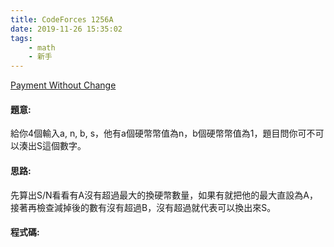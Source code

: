 ```yaml
---
title: CodeForces 1256A
date: 2019-11-26 15:35:02
tags:
    - math
    - 新手
---
```


[Payment Without Change](http://codeforces.com/problemset/problem/1256/A)


#### 題意:
給你4個輸入a, n, b, s，他有a個硬幣幣值為n，b個硬幣幣值為1，題目問你可不可以湊出S這個數字。
<!-- more -->
#### 思路:
先算出S/N看看有A沒有超過最大的換硬幣數量，如果有就把他的最大直設為A，接著再檢查減掉後的數有沒有超過B，沒有超過就代表可以換出來S。
#### 程式碼:
<script src="https://gist.github.com/Daviswww/4bda315b7e12083def4362b3d4eb7b03.js"></script>